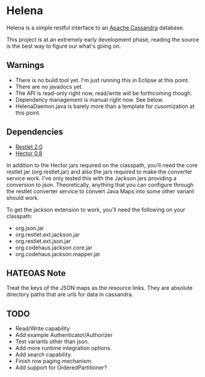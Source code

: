 Helena
======
Helena is a simple restful interface to an [Apache Cassandra](http://cassandra.apache.org) database.

This project is at an extremely early development phase, reading the source is the best way to figure our what's going on.

Warnings
--------

- There is no build tool yet. I'm just running this in Eclipse at this point.
- There are no javadocs yet.
- The API is read-only right now, read/write will be forthcoming though.
- Dependency management is manual right now.  See below.
- HelenaDaemon.java is barely more than a template for cusomization at this point.

Dependencies
------------

- [Restlet 2.0](http://www.restlet.org)
- [Hector 0.8](https://github.com/rantav/hector)

In addition to the Hector jars required on the classpath, you'll need the core restlet jar (org.restlet.jar) and also the jars required to make the converter service work.  I've only tested this with the Jackson jars providing a conversion to json.  Theoretically, anything that you can configure through the restlet converter service to convert Java Maps into some other variant should work.

To get the jackson extension to work, you'll need the following on your classpath:

- org.json.jar
- org.restlet.ext.jackson.jar
- org.restlet.ext.json.jar
- org.codehaus.jackson.core.jar
- org.codehaus.jackson.mapper.jar

HATEOAS Note
------------
Treat the keys of the JSON maps as the resource links.  They are absolute directory paths that are urls for data in cassandra.

TODO
----

- Read/Write capability
- Add example Authenticator/Authorizer
- Test variants other than json.
- Add more runtime integration options.
- Add search capability.
- Finish row paging mechanism.
- Add support for OrderedPartitioner?



